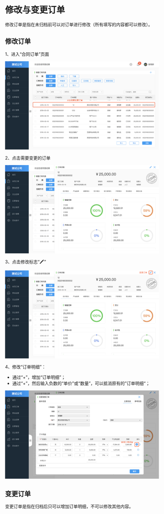 # 修改与变更订单

修改订单是指在未归档前可以对订单进行修改（所有填写的内容都可以修改）。

## 修改订单

1、进入“合同订单”页面

![点击变更订单](/img/ding_dan.png)

2、点击需要变更的订单

![](/img/bian_geng_1.png)

3、点击修改标志“🖍”

![](/img/bian_geng_2.png)

4、修改“订单明细”：
- 通过“+”，增加“订单明细”；
- 通过“+”，然后输入负数的“单价”或“数量”，可以抵消原有的”订单明细“；

![](/img/ding_dan_3.png)


## 变更订单

变更订单是指在归档后只可以增加订单明细，不可以修改其他内容。

